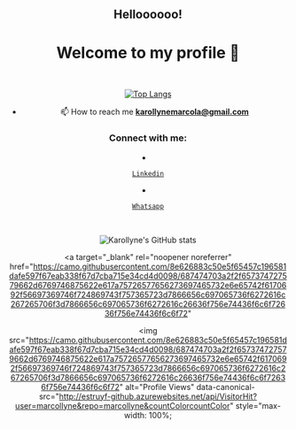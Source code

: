 <h2 align="center">Helloooooo!</h1>

<h1 align="center">Welcome to my profile 👋</h1>


</br>

<div align="center">

[![Top Langs](https://github-readme-stats.vercel.app/api/top-langs/?username=marcollyne&layout=compact&theme=tokyonight)](https://github.com/ralfprezia/github-readme-stats)

</div>

<div align="center">

- 📫 How to reach me **karollynemarcola@gmail.com**

</div>

 <h3 align="center">Connect with me:</h3>

   <p align="left">

  <li align="center">

   <a class="url" href="https://www.linkedin.com/in/karollyne-marcola-a93472195/" img> 

    Linkedin

   </a>

  </li>

  <li align="center">

   <a class="url" href="https://api.whatsapp.com/send?phone=5544991536881/" img> 

    Whatsapp

   </a>

  </li>
 
</br>

<div align="center">
  
![Karollyne's GitHub stats](https://github-readme-stats.vercel.app/api?username=marcollyne&show_icons=true&theme=tokyonight)

 
 <a target="_blank" rel="noopener noreferrer" href="https://camo.githubusercontent.com/8e626883c50e5f65457c196581dafe597f67eab338f67d7cba715e34cd4d0098/687474703a2f2f657374727579662d6769746875622e617a75726577656273697465732e6e65742f6170692f56697369746f724869743f757365723d7866656c697065736f6272616c267265706f3d7866656c697065736f6272616c26636f756e74436f6c6f72636f756e74436f6c6f72"

<img src="https://camo.githubusercontent.com/8e626883c50e5f65457c196581dafe597f67eab338f67d7cba715e34cd4d0098/687474703a2f2f657374727579662d6769746875622e617a75726577656273697465732e6e65742f6170692f56697369746f724869743f757365723d7866656c697065736f6272616c267265706f3d7866656c697065736f6272616c26636f756e74436f6c6f72636f756e74436f6c6f72" alt="Profile Views" data-canonical-src="http://estruyf-github.azurewebsites.net/api/VisitorHit?user=marcollyne&repo=marcollyne&countColorcountColor" style="max-width: 100%;

</a>
</div>
